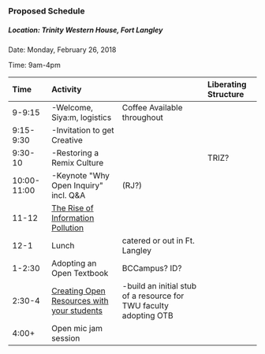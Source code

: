 ### Proposed Schedule

##### Location: Trinity Western House, Fort Langley

Date: Monday, February 26, 2018

Time: 9am-4pm

| Time | Activity |  | Liberating Structure |
| :--- | :--- | :--- | :--- |
| 9-9:15 | -Welcome, Siya:m, logistics | Coffee Available throughout |  |
| 9:15-9:30 | -Invitation to get Creative |  |  |
| 9:30-10 | -Restoring a Remix Culture |  | TRIZ? |
| 10:00-11:00 | -Keynote  "Why Open Inquiry" incl. Q&A | \(RJ?\) |  |
| 11-12 | [The Rise of Information Pollution](https://er.educause.edu/articles/2017/10/info-environmentalism-an-introduction) |  |  |
| 12-1 | Lunch | catered or out in Ft. Langley |  |
| 1-2:30 | Adopting an Open Textbook | BCCampus? ID? |  |
| 2:30-4 | [Creating Open Resources with your students](https://press.rebus.community/makingopentextbookswithstudents/) | -build an initial stub of a resource for TWU faculty adopting OTB |  |
| 4:00+ | Open mic jam session |  |  |



